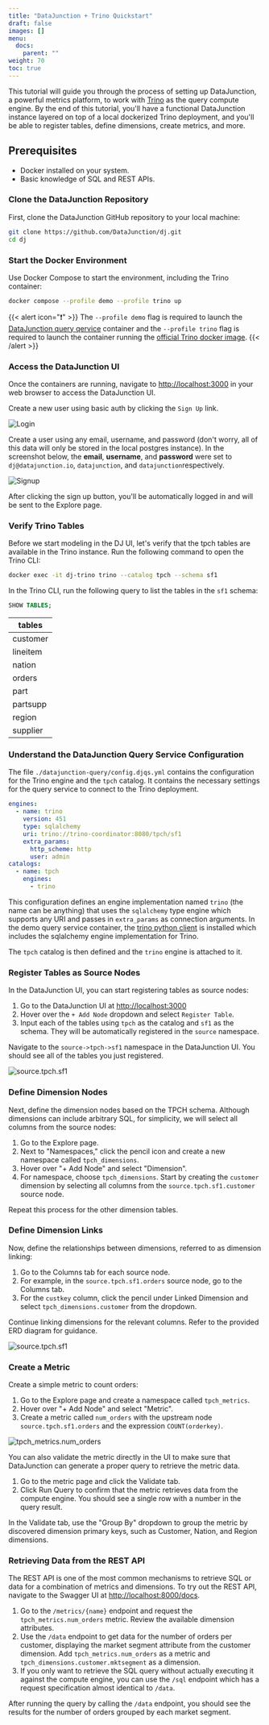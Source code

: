```yaml
---
title: "DataJunction + Trino Quickstart"
draft: false
images: []
menu:
  docs:
    parent: ""
weight: 70
toc: true
---
```


This tutorial will guide you through the process of setting up DataJunction, a powerful metrics platform, to work with
[Trino](https://trino.io/download) as the query compute engine. By the end of this tutorial, you'll have a functional
DataJunction instance layered on top of a local dockerized Trino deployment, and you'll be able to register tables,
define dimensions, create metrics, and more.

## Prerequisites

- Docker installed on your system.
- Basic knowledge of SQL and REST APIs.

### Clone the DataJunction Repository

First, clone the DataJunction GitHub repository to your local machine:

```bash
git clone https://github.com/DataJunction/dj.git
cd dj
```

### Start the Docker Environment

Use Docker Compose to start the environment, including the Trino container:

```bash
docker compose --profile demo --profile trino up
```

{{< alert icon="❗" >}}
The `--profile demo` flag is required to launch the [DataJunction query qervice](../../deploying-dj/query-service/)
container and the `--profile trino` flag is required to launch the container running the
[official Trino docker image](https://hub.docker.com/r/trinodb/trino).
{{< /alert >}}

### Access the DataJunction UI

Once the containers are running, navigate to [http://localhost:3000](http://localhost:3000) in your web browser to
access the DataJunction UI.

Create a new user using basic auth by clicking the `Sign Up` link.

![Login](/images/login-screenshot.png)

Create a user using any email, username, and password (don't worry, all of this data will only be stored in
the local postgres instance). In the screenshot below, the **email**, **username**, and **password** were set to
`dj@datajunction.io`, `datajunction`, and `datajunction`respectively.

![Signup](/images/signup-screenshot.png)

After clicking the sign up button, you'll be automatically logged in and will be sent to the Explore page.

### Verify Trino Tables

Before we start modeling in the DJ UI, let's verify that the tpch tables are available in the Trino instance.
Run the following command to open the Trino CLI:

```bash
docker exec -it dj-trino trino --catalog tpch --schema sf1
```

In the Trino CLI, run the following query to list the tables in the `sf1` schema:

```sql
SHOW TABLES;
```

| tables      |
|-------------|
| customer    |
| lineitem    |
| nation      |
| orders      |
| part        |
| partsupp    |
| region      |
| supplier    |

### Understand the DataJunction Query Service Configuration

The file `./datajunction-query/config.djqs.yml` contains the configuration for the Trino engine and the `tpch` catalog.
It contains the necessary settings for the query service to connect to the Trino deployment.
```yaml
engines:
  - name: trino
    version: 451
    type: sqlalchemy
    uri: trino://trino-coordinator:8080/tpch/sf1
    extra_params:
      http_scheme: http
      user: admin
catalogs:
  - name: tpch
    engines:
      - trino
```

This configuration defines an engine implementation named `trino` (the name can be anything) that uses the `sqlalchemy`
type engine which supports any URI and passes in `extra_params` as connection arguments. In the demo query service
container, the [trino python client](https://github.com/trinodb/trino-python-client) is installed which includes the
sqlalchemy engine implementation for Trino.

The `tpch` catalog is then defined and the `trino` engine is attached to it.

### Register Tables as Source Nodes

In the DataJunction UI, you can start registering tables as source nodes:

1. Go to the DataJunction UI at [http://localhost:3000](http://localhost:3000)
2. Hover over the `+ Add Node` dropdown and select `Register Table`.
3. Input each of the tables using `tpch` as the catalog and `sf1` as the schema. They will be automatically registered
in the `source` namespace.

Navigate to the `source->tpch->sf1` namespace in the DataJunction UI. You should see all of the tables you just registered.

![source.tpch.sf1](/images/tpch-explore-view.png)

### Define Dimension Nodes

Next, define the dimension nodes based on the TPCH schema. Although dimensions can include arbitrary SQL, for
simplicity, we will select all columns from the source nodes:

1. Go to the Explore page.
2. Next to "Namespaces," click the pencil icon and create a new namespace called `tpch_dimensions`.
3. Hover over "+ Add Node" and select "Dimension".
4. For namespace, choose `tpch_dimensions`. Start by creating the `customer` dimension by selecting all columns from the `source.tpch.sf1.customer` source node.

Repeat this process for the other dimension tables.

### Define Dimension Links

Now, define the relationships between dimensions, referred to as dimension linking:

1. Go to the Columns tab for each source node.
2. For example, in the `source.tpch.sf1.orders` source node, go to the Columns tab.
3. For the `custkey` column, click the pencil under Linked Dimension and select `tpch_dimensions.customer` from the dropdown.

Continue linking dimensions for the relevant columns. Refer to the provided ERD diagram for guidance.

![source.tpch.sf1](/images/tpch-erd.png)

### Create a Metric

Create a simple metric to count orders:

1. Go to the Explore page and create a namespace called `tpch_metrics`.
2. Hover over "+ Add Node" and select "Metric".
3. Create a metric called `num_orders` with the upstream node `source.tpch.sf1.orders` and the expression `COUNT(orderkey)`.

![tpch_metrics.num_orders](/images/tpch_metrics.num_orders.png)

You can also validate the metric directly in the UI to make sure that DataJunction can generate a proper query to
retrieve the metric data.

1. Go to the metric page and click the Validate tab.
2. Click Run Query to confirm that the metric retrieves data from the compute engine. You should see a single row with a number in the query result.

In the Validate tab, use the "Group By" dropdown to group the metric by discovered dimension primary keys, such as
Customer, Nation, and Region dimensions.

### Retrieving Data from the REST API

The REST API is one of the most common mechanisms to retrieve SQL or data for a combination of metrics and dimensions.
To try out the REST API, navigate to the Swagger UI at [http://localhost:8000/docs](http://localhost:8000/docs).

1. Go to the `/metrics/{name}` endpoint and request the `tpch_metrics.num_orders` metric. Review the available dimension attributes.
2. Use the `/data` endpoint to get data for the number of orders per customer, displaying the market segment attribute from the customer dimension. Add `tpch_metrics.num_orders` as a metric and `tpch_dimensions.customer.mktsegment` as a dimension.
3. If you only want to retrieve the SQL query without actually executing it against the compute engine, you can use the `/sql` endpoint which has a request specification almost identical to `/data`.

After running the query by calling the `/data` endpoint, you should see the results for the number of orders grouped
by each market segment.
